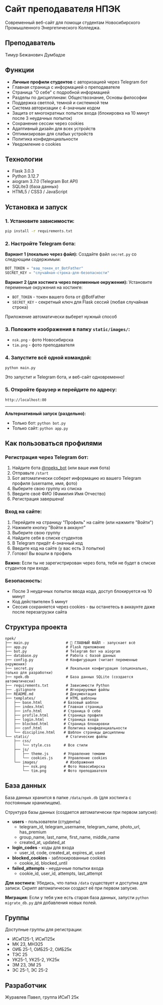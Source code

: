 # Сайт преподавателя НПЭК

Современный веб-сайт для помощи студентам Новосибирского Промышленного Энергетического Колледжа.

## Преподаватель
Тимур Бежанович Думбадзе

## Функции
- **Личные профили студентов** с авторизацией через Telegram бот
- Главная страница с информацией о преподавателе
- Страница "О себе" с подробной информацией
- Разделы по дисциплинам: Обществознание, Основы философии
- Поддержка светлой, темной и системной тем
- Система авторизации с 4-значным кодом
- Защита от многократных попыток входа (блокировка на 10 минут после 3 неудачных попыток)
- Сохранение сессии через cookies
- Адаптивный дизайн для всех устройств
- Оптимизирован для слабых устройств
- Политика конфиденциальности
- Уведомление о cookies

## Технологии
- Flask 3.0.3
- Python 3.12.7
- aiogram 3.7.0 (Telegram Bot API)
- SQLite3 (база данных)
- HTML5 / CSS3 / JavaScript

## Установка и запуск

### 1. Установите зависимости:
```bash
pip install -r requirements.txt
```

### 2. Настройте Telegram бота:

**Вариант 1 (локально через файл):** 
Создайте файл `secret.py` со следующим содержимым:
```python
BOT_TOKEN = "ваш_токен_от_BotFather"
SECRET_KEY = "случайная-строка-для-безопасности"
```

**Вариант 2 (для хостинга через переменные окружения):**
Установите переменные окружения на хостинге:
- `BOT_TOKEN` - токен вашего бота от @BotFather
- `SECRET_KEY` - секретный ключ для Flask сессий (любая случайная строка)

Приложение автоматически выберет нужный способ

### 3. Положите изображения в папку `static/images/`:
   - `nsk.png` - фото Новосибирска
   - `tim.png` - фото преподавателя

### 4. Запустите всё одной командой:
```bash
python main.py
```

Это запустит и Telegram бота, и веб-сайт одновременно!

### 5. Откройте браузер и перейдите по адресу:
```
http://localhost:80
```

---

**Альтернативный запуск (раздельно):**
- Только бот: `python bot.py`
- Только сайт: `python app.py`

## Как пользоваться профилями

### Регистрация через Telegram бот:
1. Найдите бота [@npeks_bot](https://t.me/npeks_bot?start=hi) (или ваше имя бота)
2. Отправьте `/start`
3. Бот автоматически соберет информацию из вашего Telegram профиля (username, имя, фото)
4. Выберите свою группу из списка
5. Введите своё ФИО (Фамилия Имя Отчество)
6. Регистрация завершена!

### Вход на сайте:
1. Перейдите на страницу "Профиль" на сайте (или нажмите "Войти")
2. Нажмите кнопку "Войти в аккаунт"
3. Выберите свою группу
4. Найдите себя в списке студентов
5. В Telegram придёт 4-значный код
6. Введите код на сайте (у вас есть 3 попытки)
7. Готово! Вы вошли в профиль

**Важно:** Если ты не зарегистрирован через бота, тебя не будет в списке студентов при входе.

### Безопасность:
- После 3 неудачных попыток ввода кода, доступ блокируется на 10 минут
- Код действителен 5 минут
- Сессия сохраняется через cookies - вы останетесь в аккаунте даже после перезагрузки сайта

## Структура проекта
```
npek/
├── main.py                 # 🚀 ГЛАВНЫЙ ФАЙЛ - запускает всё
├── app.py                  # Flask приложение
├── bot.py                  # Telegram бот на aiogram
├── database.py             # Работа с базой данных
├── config.py               # Конфигурация (читает переменные окружения)
├── secret.py               # Локальная конфигурация (опционально, только для разработки)
├── npek.db                 # База данных SQLite (создается автоматически)
├── requirements.txt        # Зависимости Python
├── .gitignore              # Игнорируемые файлы
├── README.md               # Документация
├── templates/              # HTML шаблоны
│   ├── base.html          # Базовый шаблон
│   ├── index.html         # Главная страница
│   ├── info.html          # Страница О себе
│   ├── profile.html       # Страница профиля
│   ├── login.html         # Страница входа
│   ├── blocked.html       # Страница блокировки
│   ├── conf.html          # Политика конфиденциальности
│   └── discipline.html    # Шаблон страницы дисциплины
└── static/                 # Статические файлы
    ├── css/
    │   └── style.css      # Все стили
    ├── js/
    │   ├── theme.js       # Управление темами
    │   └── cookies.js     # Управление cookies
    └── images/             # Изображения
        ├── nsk.png        # Фото Новосибирска
        └── tim.png        # Фото преподавателя
```

## База данных

База данных хранится в папке `/data/npek.db` (для хостинга с постоянным хранилищем).

Структура базы данных (создается автоматически при первом запуске):

- **users** - пользователи (студенты)
  - telegram_id, telegram_username, telegram_name, photo_url, has_premium
  - group_name, last_name, first_name, middle_name
  - created_at, updated_at
- **login_codes** - коды для входа
  - user_id, code, created_at, expires_at, used
- **blocked_cookies** - заблокированные cookies
  - cookie_id, blocked_until
- **failed_attempts** - неудачные попытки входа
  - cookie_id, user_id, attempts, last_attempt

**Для хостинга:** Убедись, что папка `/data` существует и доступна для записи. Скрипт автоматически создаст её при первом запуске.

**Миграция:** Если у тебя уже есть старая база данных, запусти `python migrate_db.py` для добавления новых полей.

## Группы

Доступные группы для регистрации:
- ИСиП25-1, ИСиП25к
- МК 23, МНЭ25
- ОИБ 25-1, ОИБ25-2, ОИБ25к
- ТЭС 25
- УК25-1, УК25-2, УК25к
- ЭМ 23, ЭМ 25
- ЭС 25-1, ЭС 25-2

## Разработчик
Журавлев Павел, группа ИСиП 25к

